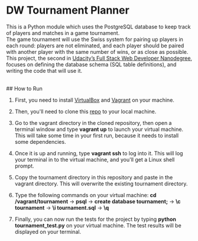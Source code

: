 # DW Tournament Planner

This is a Python module which uses the PostgreSQL database to keep track of players and matches in a game tournament.
<br>
The game tournament will use the Swiss system for pairing up players in each round: players are not eliminated, and each player should be paired with another player with the same number of wins, or as close as possible.
<br>
This project, the second in [Udacity’s Full Stack Web Developer Nanodegree](https://www.udacity.com/course/nd004), focuses on defining the database schema (SQL table definitions), and writing the code that will use it.

<br>
## How to Run

1. First, you need to install [VirtualBox](https://www.virtualbox.org/wiki/Downloads) and [Vagrant](https://www.vagrantup.com/downloads) on your machine.

2. Then, you'll need to clone this [repo](https://github.com/udacity/fullstack-nanodegree-vm) to your local machine.

3. Go to the vagrant directory in the cloned repository, then open a terminal window and type <b>vagrant up</b> to launch your virtual machine. This will take some time in your first run, because it needs to install some dependencies.

4. Once it is up and running, type <b>vagrant ssh</b> to log into it. This will log your terminal in to the virtual machine, and you'll get a Linux shell prompt. 

5. Copy the tournament directory in this repository and paste in the vagrant directory. This will overwrite the existing tournament directory.

6. Type the following commands on your virtual machine: <b>cd /vagrant/tournament</b> -> <b>psql</b> -> <b>create database tournament;</b> -> <b>\c tournament</b> -> <b>\i tournament.sql</b> -> <b>\q</b>

7. Finally, you can now run the tests for the project by typing <b>python tournament_test.py</b> on your virtual machine. The test results will be displayed on your terminal.
